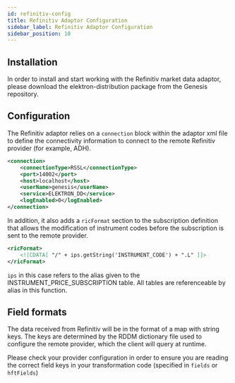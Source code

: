 ```yaml
---
id: refinitiv-config
title: Refinitiv Adaptor Configuration
sidebar_label: Refinitiv Adaptor Configuration
sidebar_position: 10
---
```


## Installation
In order to install and start working with the Refinitiv market data adaptor, please download the elektron-distribution package from the Genesis repository.

## Configuration
The Refinitiv adaptor relies on a `connection` block within the adaptor xml file to define the connectivity information to connect to the remote Refinitiv provider (for example, ADH).

```xml
<connection>
	<connectionType>RSSL</connectionType>
	<port>14002</port>
	<host>localhost</host>
	<userName>genesis</userName>
	<service>ELEKTRON_DD</service>
	<logEnabled>0</logEnabled>
</connection>
```

In addition, it also adds a `ricFormat` section to the subscription definition that allows the modification of instrument codes before the subscription is sent to the remote provider.
```xml
<ricFormat>
	<![CDATA[ "/" + ips.getString('INSTRUMENT_CODE') + ".L" ]]>
</ricFormat>
```
`ips` in this case refers to the alias given to the INSTRUMENT_PRICE_SUBSCRIPTION table. All tables are referenceable by alias in this function.

## Field formats
The data received from Refinitiv will be in the format of a map with string keys. The keys are determined by the RDDM dictionary file used to configure the remote provider, which the client will query at runtime.

Please check your provider configuration in order to ensure you are reading the correct field keys in your transformation code (specified in `fields` or `hftFields`)